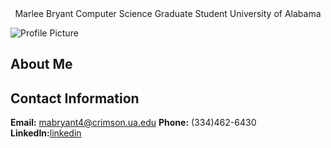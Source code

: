 <div align="center">Marlee Bryant
Computer Science Graduate Student
University of Alabama</div>

![Profile Picture](https://mabryant4.github.io/profile.jpg.JPG)

## About Me

## Contact Information
**Email:** mabryant4@crimson.ua.edu
**Phone:** (334)462-6430
**LinkedIn:**[linkedin](https://www.linkedin.com/in/marlee-bryant)
